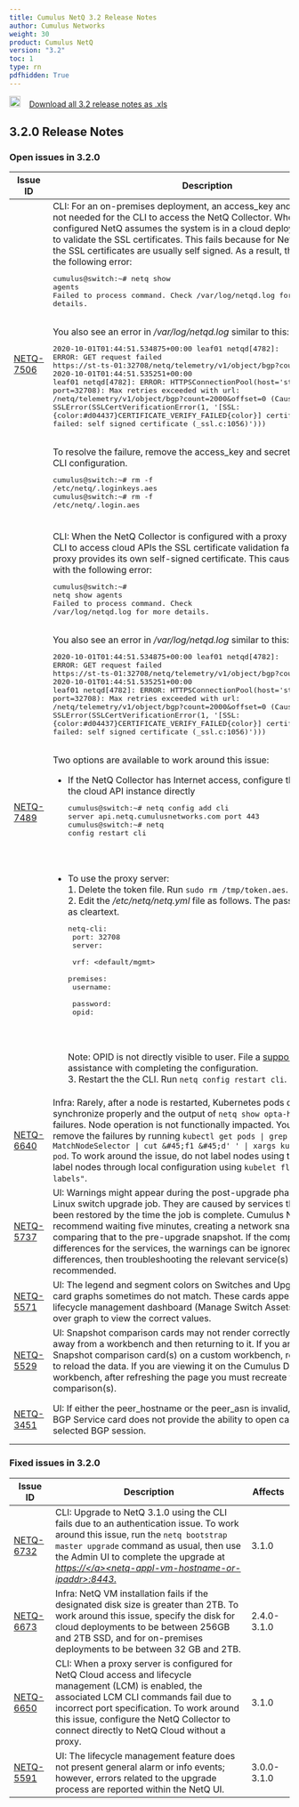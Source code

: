 ```yaml
---
title: Cumulus NetQ 3.2 Release Notes
author: Cumulus Networks
weight: 30
product: Cumulus NetQ
version: "3.2"
toc: 1
type: rn
pdfhidden: True
---
```



<a href="/cumulus-netq-32/rn.xls"><img src="/images/xls_icon.png" height="20px" width="20px" alt="Download 3.2 Release Notes xls" /></a>&nbsp;&nbsp;&nbsp;&nbsp;<a href="/cumulus-netq-32/rn.xls">Download all 3.2 release notes as .xls</a>
## 3.2.0 Release Notes
### Open issues in 3.2.0

|  Issue ID 	|   Description	|   Affects	|   Fixed |
|---	        |---	        |---	    |---	                |
| <a name="NETQ-7506"></a> [NETQ-7506](#NETQ-7506) <a name="NETQ-7506"></a> | CLI: For an on-premises deployment, an access_key and secret_key are not needed for the CLI to access the NetQ Collector. When these keys are configured NetQ assumes the system is in a cloud deployment and tries to validate the SSL certificates. This fails because for NetQ Collectors, the SSL certificates are usually self signed. As a result, the CLI fails with the following error:<br /><pre>cumulus&#64;switch:~# netq show agents<br />Failed to process command. Check /var/log/netqd.log for more details.<br /></pre><br />You also see an error in <em>/var/log/netqd.log</em> similar to this:<br /><pre>2020-10-01T01:44:51.534875+00:00 leaf01 netqd&#91;4782&#93;: ERROR: GET request failed https://st-ts-01:32708/netq/telemetry/v1/object/bgp?count=2000&amp;offset=0<br />2020-10-01T01:44:51.535251+00:00 leaf01 netqd&#91;4782&#93;: ERROR: HTTPSConnectionPool(host='st-ts-01', port=32708): Max retries exceeded with url: /netq/telemetry/v1/object/bgp?count=2000&amp;offset=0 (Caused by SSLError(SSLCertVerificationError(1, '&#91;SSL: {color:#d04437}CERTIFICATE_VERIFY_FAILED{color}&#93; certificate verify failed: self signed certificate (_ssl.c:1056)')))<br /></pre><br />To resolve the failure, remove the access_key and secret_key from the CLI configuration.<br /><pre>cumulus&#64;switch:~# rm -f /etc/netq/.loginkeys.aes<br />cumulus&#64;switch:~# rm -f /etc/netq/.login.aes<br /></pre><br /> | 3.2.0 | |
| <a name="NETQ-7489"></a> [NETQ-7489](#NETQ-7489) <a name="NETQ-7489"></a> | CLI: When the NetQ Collector is configured with a proxy server for the CLI to access cloud APIs the SSL certificate validation fails because the proxy provides its own self-signed certificate. This causes the CLI to fail with the following error:<br /><pre>cumulus&#64;switch:~# netq show agents<br />Failed to process command. Check /var/log/netqd.log for more details.<br /></pre><br />You also see an error in <em>/var/log/netqd.log</em> similar to this:<br /><pre>2020-10-01T01:44:51.534875+00:00 leaf01 netqd&#91;4782&#93;: ERROR: GET request failed https://st-ts-01:32708/netq/telemetry/v1/object/bgp?count=2000&amp;offset=0<br />2020-10-01T01:44:51.535251+00:00 leaf01 netqd&#91;4782&#93;: ERROR: HTTPSConnectionPool(host='st-ts-01', port=32708): Max retries exceeded with url: /netq/telemetry/v1/object/bgp?count=2000&amp;offset=0 (Caused by SSLError(SSLCertVerificationError(1, '&#91;SSL: {color:#d04437}CERTIFICATE_VERIFY_FAILED{color}&#93; certificate verify failed: self signed certificate (_ssl.c:1056)')))<br /></pre><br />Two options are available to work around this issue:<ul>	<li>If the NetQ Collector has Internet access, configure the CLI to point to the cloud API instance directly   <br /><pre>cumulus&#64;switch:~# netq config add cli server api.netq.cumulusnetworks.com port 443<br />cumulus&#64;switch:~# netq config restart cli<br />   </pre><br /></li></ul><ul>	<li>To use the proxy server:<br/>   1. Delete the token file. Run `sudo rm /tmp/token.aes`.<br/>   2. Edit the <em>/etc/netq/netq.yml</em> file as follows. The password is entered as cleartext.       <br /><pre>netq-cli:<br />  port: 32708<br />  server: <cloud-appliance-IP-address><br />  vrf: <default/mgmt><br />  premises: <customer-premise><br />  username: <customer-email-address><br />  password: <password><br />  opid: <opid-here><br />       </pre><br />           Note: OPID is not directly visible to user. File a <a href="https://cumulusnetworks.com/support/file-a-ticket/" class="external-link" rel="nofollow">support ticket</a> for assistance with completing the configuration.<br/>   3. Restart the the CLI. Run `netq config restart cli`.</li></ul> | 3.2.0 | |
| <a name="NETQ-6640"></a> [NETQ-6640](#NETQ-6640) <a name="NETQ-6640"></a> | Infra: Rarely, after a node is restarted, Kubernetes pods do not synchronize properly and the output of `netq show opta-health` shows failures. Node operation is not functionally impacted. You can safely remove the failures by running `kubectl get pods \| grep MatchNodeSelector \| cut &#45;f1 &#45;d' ' \| xargs kubectl delete pod`. To work around the issue, do not label nodes using the API. Instead label nodes through local configuration using `kubelet flag "--node-labels"`. | 3.1.0-3.2.0 | |
| <a name="NETQ-5737"></a> [NETQ-5737](#NETQ-5737) <a name="NETQ-5737"></a> | UI: Warnings might appear during the post-upgrade phase for a Cumulus Linux switch upgrade job. They are caused by services that have not yet been restored by the time the job is complete. Cumulus Networks recommend waiting five minutes, creating a network snapshot, then comparing that to the pre-upgrade snapshot. If the comparison shows no differences for the services, the warnings can be ignored. If there are differences, then troubleshooting the relevant service(s) is recommended. | 3.0.0-3.2.0 | |
| <a name="NETQ-5571"></a> [NETQ-5571](#NETQ-5571) <a name="NETQ-5571"></a> | UI: The legend and segment colors on Switches and Upgrade History card graphs sometimes do not match. These cards appear on the lifecycle management dashboard (Manage Switch Assets view). Hover over graph to view the correct values. | 3.0.0-3.2.0 | |
| <a name="NETQ-5529"></a> [NETQ-5529](#NETQ-5529) <a name="NETQ-5529"></a> | UI: Snapshot comparison cards may not render correctly after navigating away from a workbench and then returning to it. If you are viewing the Snapshot comparison card(s) on a custom workbench, refresh the page to reload the data. If you are viewing it on the Cumulus Default workbench, after refreshing the page you must recreate the comparison(s). | 2.4.0-2.4.1, 3.0.0-3.2.0 | |
| <a name="NETQ-3451"></a> [NETQ-3451](#NETQ-3451) <a name="NETQ-3451"></a> | UI: If either the peer_hostname or the peer_asn is invalid, the full screen BGP Service card does not provide the ability to open cards for a selected BGP session. | 2.3.0-2.4.1, 3.0.0-3.2.0 | |

### Fixed issues in 3.2.0
|  Issue ID 	|   Description	|   Affects	|
|---	        |---	        |---	    |
| <a name="NETQ-6732"></a> [NETQ-6732](#NETQ-6732) | CLI: Upgrade to NetQ 3.1.0 using the CLI fails due to an authentication issue. To work around this issue, run the `netq bootstrap master upgrade` command as usual, then use the Admin UI to complete the upgrade at <em><a href="https://" class="external-link" rel="nofollow">https://\</a><netq-appl-vm-hostname-or-ipaddr\>:8443</em>. | 3.1.0 | |
| <a name="NETQ-6673"></a> [NETQ-6673](#NETQ-6673) | Infra: NetQ VM installation fails if the designated disk size is greater than 2TB. To work around this issue, specify the disk for cloud deployments to be between 256GB and 2TB SSD, and for on-premises deployments to be between 32 GB and 2TB. | 2.4.0-3.1.0 | |
| <a name="NETQ-6650"></a> [NETQ-6650](#NETQ-6650) | CLI: When a proxy server is configured for NetQ Cloud access and lifecycle management (LCM) is enabled, the associated LCM CLI commands fail due to incorrect port specification. To work around this issue, configure the NetQ Collector to connect directly to NetQ Cloud without a proxy. | 3.1.0 | |
| <a name="NETQ-5591"></a> [NETQ-5591](#NETQ-5591) | UI: The lifecycle management feature does not present general alarm or info events; however, errors related to the upgrade process are reported within the NetQ UI. | 3.0.0-3.1.0 | |

